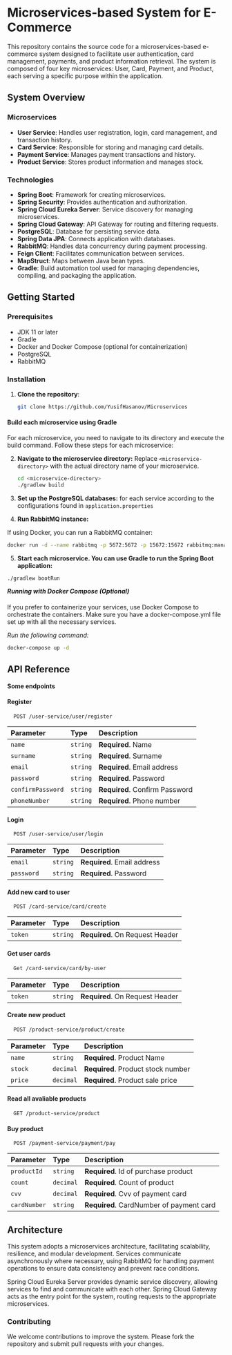 # Microservices-based System for E-Commerce

This repository contains the source code for a microservices-based e-commerce system designed to facilitate user authentication, card management, payments, and product information retrieval. The system is composed of four key microservices: User, Card, Payment, and Product, each serving a specific purpose within the application.

## System Overview

### Microservices

- **User Service**: Handles user registration, login, card management, and transaction history.
- **Card Service**: Responsible for storing and managing card details.
- **Payment Service**: Manages payment transactions and history.
- **Product Service**: Stores product information and manages stock.

### Technologies

- **Spring Boot**: Framework for creating microservices.
- **Spring Security**: Provides authentication and authorization.
- **Spring Cloud Eureka Server**: Service discovery for managing microservices.
- **Spring Cloud Gateway**: API Gateway for routing and filtering requests.
- **PostgreSQL**: Database for persisting service data.
- **Spring Data JPA**: Connects application with databases.
- **RabbitMQ**: Handles data concurrency during payment processing.
- **Feign Client**: Facilitates communication between services.
- **MapStruct**: Maps between Java bean types.
- **Gradle**: Build automation tool used for managing dependencies, compiling, and packaging the application.

## Getting Started

### Prerequisites

- JDK 11 or later
- Gradle
- Docker and Docker Compose (optional for containerization)
- PostgreSQL
- RabbitMQ

### Installation

1. **Clone the repository**:
   ```sh
   git clone https://github.com/YusifHasanov/Microservices

#### Build each microservice using Gradle

For each microservice, you need to navigate to its directory and execute the build command. Follow these steps for each microservice:

2. **Navigate to the microservice directory:**
   Replace `<microservice-directory>` with the actual directory name of your microservice.

   ```sh
   cd <microservice-directory>
   ./gradlew build
   ```
3. **Set up the PostgreSQL databases:** for each service according to the configurations found in  `application.properties`

4. **Run RabbitMQ instance:**

If using Docker, you can run a RabbitMQ container:

```sh
docker run -d --name rabbitmq -p 5672:5672 -p 15672:15672 rabbitmq:management
```
5. **Start each microservice. You can use Gradle to run the Spring Boot application:**

```sh
./gradlew bootRun
```

***Running with Docker Compose (Optional)***
####
If you prefer to containerize your services, use Docker Compose to orchestrate the containers. Make sure you have a docker-compose.yml file set up with all the necessary services. 

*Run the following command:*
```sh
docker-compose up -d
```


## API Reference

**Some endpoints**

#### Register

```http
  POST /user-service/user/register
```

| Parameter | Type     | Description                |
| :-------- | :------- | :------------------------- |
| `name` | `string` | **Required**. Name |
| `surname` | `string` | **Required**. Surname |
| `email` | `string` | **Required**. Email address |
| `password` | `string` | **Required**. Password |
| `confirmPassword` | `string` | **Required**. Confirm Password |
| `phoneNumber` | `string` | **Required**. Phone number |


#### Login

```http
  POST /user-service/user/login
```

| Parameter | Type     | Description                |
| :-------- | :------- | :------------------------- |
| `email` | `string` | **Required**. Email address |
| `password` | `string` | **Required**. Password |

#### Add new  card to user

```http
  POST /card-service/card/create
```

| Parameter | Type     | Description                |
| :-------- | :------- | :------------------------- |
| `token` | `string` | **Required**. On Request Header |
 
 #### Get user cards

```http
  Get /card-service/card/by-user
```

| Parameter | Type     | Description                |
| :-------- | :------- | :------------------------- |
| `token` | `string` | **Required**. On Request Header |
 

#### Create new product

```http
  POST /product-service/product/create
```

| Parameter | Type     | Description                |
| :-------- | :------- | :------------------------- |
| `name` | `string` | **Required**. Product Name |
| `stock` | `decimal` | **Required**. Product stock number |
| `price` | `decimal` | **Required**. Product sale price |


#### Read all avaliable products

```http
  GET /product-service/product
```


#### Buy product

```http
  POST /payment-service/payment/pay
```

| Parameter | Type     | Description                |
| :-------- | :------- | :------------------------- |
| `productId` | `string` | **Required**. Id of purchase product |
| `count` | `decimal` | **Required**. Count of product |
| `cvv` | `decimal` | **Required**. Cvv of payment card |
| `cardNumber` | `string` | **Required**. CardNumber of payment card |
 


## Architecture

This system adopts a microservices architecture, facilitating scalability, resilience, and modular development. Services communicate asynchronously where necessary, using RabbitMQ for handling payment operations to ensure data consistency and prevent race conditions.

Spring Cloud Eureka Server provides dynamic service discovery, allowing services to find and communicate with each other. Spring Cloud Gateway acts as the entry point for the system, routing requests to the appropriate microservices.

### Contributing
We welcome contributions to improve the system. Please fork the repository and submit pull requests with your changes.
